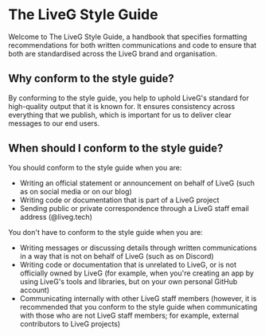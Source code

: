 # The LiveG Style Guide
Welcome to The LiveG Style Guide, a handbook that specifies formatting recommendations for both written communications and code to ensure that both are standardised across the LiveG brand and organisation.

## Why conform to the style guide?
By conforming to the style guide, you help to uphold LiveG's standard for high-quality output that it is known for. It ensures consistency across everything that we publish, which is important for us to deliver clear messages to our end users.

## When should I conform to the style guide?
You should conform to the style guide when you are:

* Writing an official statement or announcement on behalf of LiveG (such as on social media or on our blog)
* Writing code or documentation that is part of a LiveG project
* Sending public or private correspondence through a LiveG staff email address (@liveg.tech)

You don't have to conform to the style guide when you are:

* Writing messages or discussing details through written communications in a way that is not on behalf of LiveG (such as on Discord)
* Writing code or documentation that is unrelated to LiveG, or is not officially owned by LiveG (for example, when you're creating an app by using LiveG's tools and libraries, but on your own personal GitHub account)
* Communicating internally with other LiveG staff members (however, it is recommended that you conform to the style guide when communicating with those who are not LiveG staff members; for example, external contributors to LiveG projects)